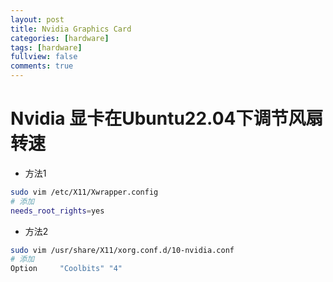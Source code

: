 ```yaml
---
layout: post
title: Nvidia Graphics Card
categories: [hardware]
tags: [hardware]
fullview: false
comments: true
---
```


# Nvidia 显卡在Ubuntu22.04下调节风扇转速

- 方法1
```bash
sudo vim /etc/X11/Xwrapper.config
# 添加
needs_root_rights=yes
```

- 方法2
```bash
sudo vim /usr/share/X11/xorg.conf.d/10-nvidia.conf
# 添加
Option     "Coolbits" "4"
```


